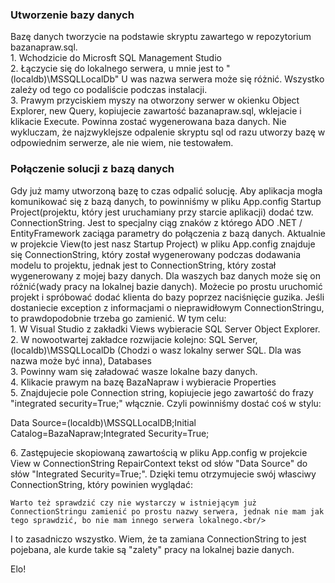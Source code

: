 ### Utworzenie bazy danych
Bazę danych tworzycie na podstawie skryptu zawartego w repozytorium bazanapraw.sql. <br/>
	1. Wchodzicie do Microsft SQL Management Studio<br/>
	2. Łączycie się do lokalnego serwera, u mnie jest to "(localdb)\MSSQLLocalDb" U was nazwa serwera może się różnić. Wszystko zależy od tego co podaliście podczas instalacji.<br/>
	3. Prawym przyciskiem myszy na otworzony serwer w okienku Object Explorer, new Query, kopiujecie zawartość bazanapraw.sql, wklejacie i klikacie Execute. Powinna zostać wygenerowana baza danych. Nie wykluczam, że najzwyklejsze odpalenie skryptu sql od razu utworzy bazę w odpowiednim serwerze, ale nie wiem, nie testowałem.<br/>


### Połączenie solucji z bazą danych
Gdy już mamy utworzoną bazę to czas odpalić solucję. Aby aplikacja mogła komunikować się z bazą danych, to powinniśmy w pliku App.config Startup Project(projektu, który jest uruchamiany przy starcie aplikacji) dodać tzw. ConnectionString. Jest to specjalny ciąg znaków z którego ADO .NET / EntityFramework zaciąga parametry do połączenia z bazą danych. Aktualnie w projekcie View(to jest nasz Startup Project) w pliku App.config znajduje się ConnectionString, który został wygenerowany podczas dodawania modelu to projektu, jednak jest to ConnectionString, który został wygenerowany z mojej bazy danych. Dla waszych baz danych może się on różnić(wady pracy na lokalnej bazie danych). Możecie po prostu uruchomić projekt i spróbować dodać klienta do bazy poprzez naciśnięcie guzika. Jeśli dostaniecie exception z informacjami o nieprawidłowym ConnectionStringu, to prawdopodobnie trzeba go zamienić. W tym celu:<br/>
	1. W Visual Studio z zakładki Views wybieracie SQL Server Object Explorer.<br/>
	2. W nowootwartej zakładce rozwijacie kolejno: SQL Server, (localdb)\MSSQLLocalDb (Chodzi o wasz lokalny serwer SQL. Dla was nazwa może być inna), Databases<br/>
	3. Powinny wam się załadować wasze lokalne bazy danych. <br/>
	4. Klikacie prawym na bazę BazaNapraw i wybieracie Properties<br/>
	5. Znajdujecie pole Connection string, kopiujecie jego zawartość do frazy "integrated security=True;" włącznie. Czyli powinniśmy dostać coś w stylu: <p>Data Source=(localdb)\MSSQLLocalDB;Initial Catalog=BazaNapraw;Integrated Security=True;</p>
	6. Zastępujecie skopiowaną zawartością w pliku App.config w projekcie View w ConnectionString RepairContext tekst od słów "Data Source" do słów "Integrated Security=True;". Dzięki temu otrzymujecie swój własciwy ConnectionString, który powinien wyglądać:
	<p> <add name="RepairContext" connectionString="metadata=res://*/RepairContext.csdl|res://*/RepairContext.ssdl|res://*/RepairContext.msl;provider=System.Data.SqlClient;provider connection string=&quot;Data Source=(localdb)\MSSQLLocalDB;Initial Catalog=BazaNapraw;Integrated Security=True;MultipleActiveResultSets=True;App=EntityFramework&quot;" providerName="System.Data.EntityClient" /> </p>

	Warto też sprawdzić czy nie wystarczy w istniejącym już ConnectionStringu zamienić po prostu nazwy serwera, jednak nie mam jak tego sprawdzić, bo nie mam innego serwera lokalnego.<br/>

I to zasadniczo wszystko. Wiem, że ta zamiana ConnectionString to jest pojebana, ale kurde takie są "zalety" pracy na lokalnej bazie danych.<br/>

Elo!
	
